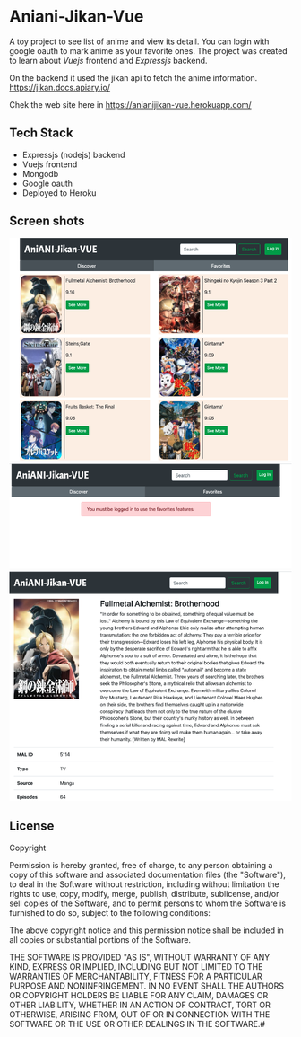 # Aniani-Jikan-Vue

A toy project to see list of anime and view its detail. You can login with google oauth to mark anime as your favorite ones. The project was created to learn about *Vuejs* frontend and *Expressjs* backend.

On the backend it used the jikan api to fetch the anime information. https://jikan.docs.apiary.io/


Chek the web site here in https://anianijikan-vue.herokuapp.com/

## Tech Stack
* Expressjs (nodejs) backend
* Vuejs frontend
* Mongodb
* Google oauth
* Deployed to Heroku

## Screen shots

![](docs/1.png)
![](docs/2.png)
![](docs/3.png)

## License
Copyright 

Permission is hereby granted, free of charge, to any person obtaining a copy of this software and associated documentation files (the "Software"), to deal in the Software without restriction, including without limitation the rights to use, copy, modify, merge, publish, distribute, sublicense, and/or sell copies of the Software, and to permit persons to whom the Software is furnished to do so, subject to the following conditions:

The above copyright notice and this permission notice shall be included in all copies or substantial portions of the Software.

THE SOFTWARE IS PROVIDED "AS IS", WITHOUT WARRANTY OF ANY KIND, EXPRESS OR IMPLIED, INCLUDING BUT NOT LIMITED TO THE WARRANTIES OF MERCHANTABILITY, FITNESS FOR A PARTICULAR PURPOSE AND NONINFRINGEMENT. IN NO EVENT SHALL THE AUTHORS OR COPYRIGHT HOLDERS BE LIABLE FOR ANY CLAIM, DAMAGES OR OTHER LIABILITY, WHETHER IN AN ACTION OF CONTRACT, TORT OR OTHERWISE, ARISING FROM, OUT OF OR IN CONNECTION WITH THE SOFTWARE OR THE USE OR OTHER DEALINGS IN THE SOFTWARE.#
